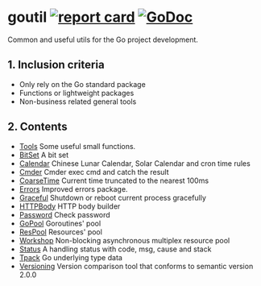 # goutil [![report card](https://goreportcard.com/badge/github.com/henrylee2cn/goutil?style=flat-square)](http://goreportcard.com/report/henrylee2cn/goutil) [![GoDoc](https://img.shields.io/badge/godoc-reference-blue.svg?style=flat-square)](http://godoc.org/github.com/henrylee2cn/goutil)

Common and useful utils for the Go project development.

## 1. Inclusion criteria

- Only rely on the Go standard package
- Functions or lightweight packages
- Non-business related general tools

## 2. Contents

- [Tools](#) Some useful small functions.
- [BitSet](bitset) A bit set
- [Calendar](calendar) Chinese Lunar Calendar, Solar Calendar and cron time rules
- [Cmder](cmder) Cmder exec cmd and catch the result
- [CoarseTime](coarsetime) Current time truncated to the nearest 100ms
- [Errors](errors) Improved errors package.
- [Graceful](graceful) Shutdown or reboot current process gracefully
- [HTTPBody](httpbody) HTTP body builder
- [Password](password) Check password
- [GoPool](pool) Goroutines' pool
- [ResPool](pool) Resources' pool
- [Workshop](pool) Non-blocking asynchronous multiplex resource pool
- [Status](status) A handling status with code, msg, cause and stack
- [Tpack](tpack) Go underlying type data
- [Versioning](versioning) Version comparison tool that conforms to semantic version 2.0.0
